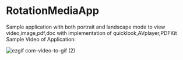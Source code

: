 # RotationMediaApp
Sample application with both portrait and landscape mode to view video,image,pdf,doc with implementation of quicklook,AVplayer,PDFKit
Sample Video of Application:

![ezgif com-video-to-gif (2)](https://user-images.githubusercontent.com/46797146/64720894-19fd2600-d4e9-11e9-8882-e6222bf2b62f.gif)
